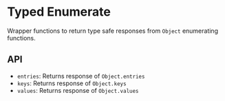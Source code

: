# Typed Enumerate

Wrapper functions to return type safe responses from `Object` enumerating functions.


## API
- `entries`: Returns response of `Object.entries`
- `keys`: Returns response of `Object.keys`
- `values`: Returns response of `Object.values`
